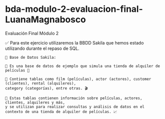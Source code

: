 
# bda-modulo-2-evaluacion-final-LuanaMagnabosco

Evaluación Final Módulo 2

✅ Para este ejercicio utilizaremos la BBDD Sakila que hemos estado utilizando durante el repaso de SQL.

    📂 Base de Datos Sakila:

	📌 Es una base de datos de ejemplo que simula una tienda de alquiler de películas 🎥

	📌 Contiene tablas como film (películas), actor (actores), customer (clientes), rental (alquileres), 
	category (categorías), entre otras. 🎬 

	📌 Estas tablas contienen información sobre películas, actores, clientes, alquileres y más, 
	y se utilizan para realizar consultas y análisis de datos en el contexto de una tienda de alquiler de películas. 📈 
